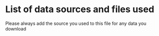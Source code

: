 # List of data sources and files used

Please always add the source you used to this file for any data you download
